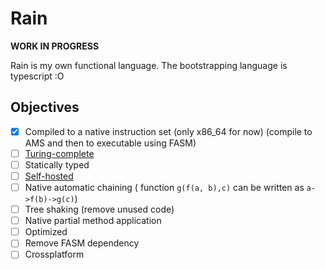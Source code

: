 # Rain

**WORK IN PROGRESS**

Rain is my own functional language.
The bootstrapping language is typescript :O

## Objectives

- [x] Compiled to a native instruction set (only x86_64 for now) (compile to AMS and then to executable using FASM)
- [ ] [Turing-complete](./examples/rule110.ms)
- [ ] Statically typed
- [ ] [Self-hosted](<https://en.wikipedia.org/wiki/Self-hosting_(compilers)>)
- [ ] Native automatic chaining ( function `g(f(a, b),c)` can be written as `a->f(b)->g(c)`)
- [ ] Tree shaking (remove unused code)
- [ ] Native partial method application
- [ ] Optimized
- [ ] Remove FASM dependency
- [ ] Crossplatform
